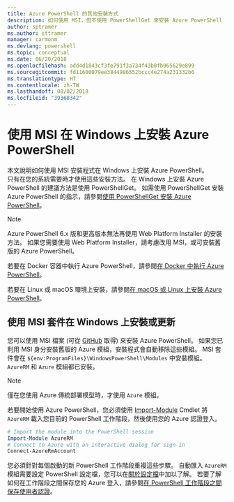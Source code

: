```yaml
---
title: Azure PowerShell 的其他安裝方式
description: 如何使用 MSI，但不使用 PowerShellGet 來安裝 Azure PowerShell
author: sptramer
ms.author: sttramer
manager: carmonm
ms.devlang: powershell
ms.topic: conceptual
ms.date: 06/20/2018
ms.openlocfilehash: add4d1843cf3fe791f3a734f43b0fb065629e899
ms.sourcegitcommit: fd11600079ee3844986552bccc4e274a231332b6
ms.translationtype: HT
ms.contentlocale: zh-TW
ms.lasthandoff: 08/02/2018
ms.locfileid: "39368342"
---
```

# <a name="install-azure-powershell-on-windows-with-msi"></a>使用 MSI 在 Windows 上安裝 Azure PowerShell

本文說明如何使用 MSI 安裝程式在 Windows 上安裝 Azure PowerShell。  
只有在您的系統需要時才使用這些安裝方法。 在 Windows 上安裝 Azure PowerShell 的建議方法是使用 PowerShellGet。 如需使用 PowerShellGet 安裝 Azure PowerShell 的指示，請參閱[使用 PowerShellGet 安裝 Azure PowerShell](install-azurerm-ps.md)。

> [!NOTE]
> Azure PowerShell 6.x 版和更高版本無法再使用 Web Platform Installer 的安裝方法。 如果您需要使用 Web Platform Installer，請考慮改用 MSI，或可安裝舊版的 Azure PowerShell。

若要在 Docker 容器中執行 Azure PowerShell，請參閱[在 Docker 中執行 Azure PowerShell](azurerm-ps-in-docker.md)。

若要在 Linux 或 macOS 環境上安裝，請參閱[在 macOS 或 Linux 上安裝 Azure PowerShell](install-azurermps-maclinux.md)。

## <a name="install-or-update-on-windows-using-the-msi-package"></a>使用 MSI 套件在 Windows 上安裝或更新

您可以使用 MSI 檔案 (可從 [GitHub](https://github.com/Azure/azure-powershell/releases/latest) 取得) 來安裝 Azure PowerShell。 如果您已利用 MSI 身分安裝舊版的 Azure 模組，安裝程式會自動移除這些模組。 MSI 套件會在 `${env:ProgramFiles}\WindowsPowerShell\Modules` 中安裝模組。 `AzureRM` 和 `Azure` 模組都已安裝。

> [!NOTE]
> 僅在您使用 Azure 傳統部署模型時，才使用 `Azure` 模組。

若要開始使用 Azure PowerShell，您必須使用 [Import-Module](/powershell/module/Microsoft.PowerShell.Core/Import-Module) Cmdlet 將 `AzureRM` 載入您目前的 PowerShell 工作階段，然後使用您的 Azure 認證登入。

```powershell
# Import the module into the PowerShell session
Import-Module AzureRM
# Connect to Azure with an interactive dialog for sign-in
Connect-AzureRmAccount
```

您必須針對每個啟動的新 PowerShell 工作階段重複這些步驟。 自動匯入 `AzureRM` 模組需要設定 PowerShell 設定檔，您可以在[關於設定檔](/powershell/module/microsoft.powershell.core/about/about_profiles)中加以了解。
若要了解如何在工作階段之間保存您的 Azure 登入，請參閱[在 PowerShell 工作階段之間保存使用者認證](context-persistence.md)。